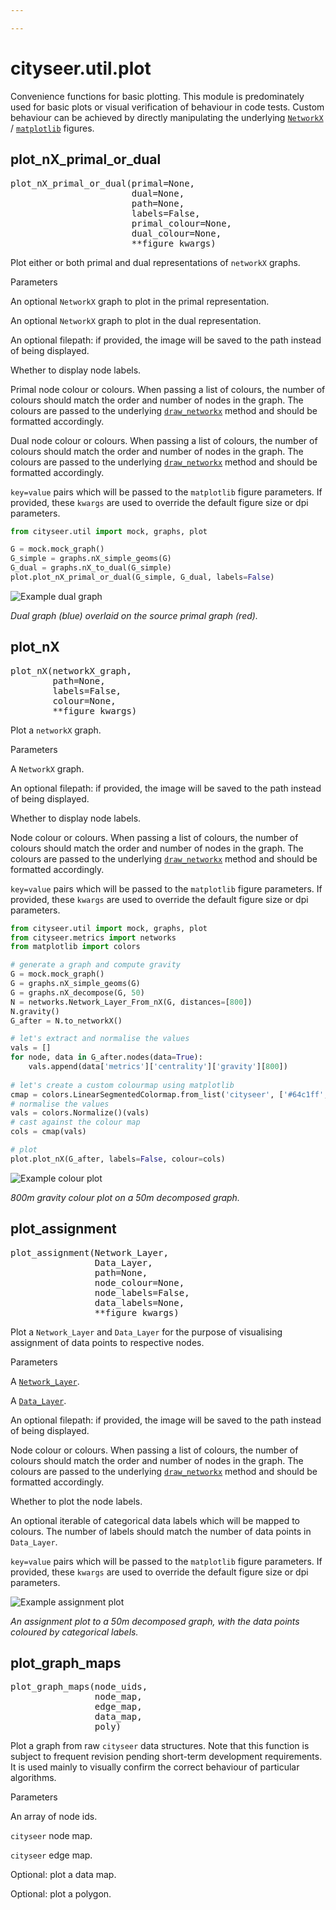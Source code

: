 ```yaml
---

---
```


cityseer.util.plot
==================

Convenience functions for basic plotting. This module is predominately used for basic plots or visual verification of behaviour in code tests. Custom behaviour can be achieved by directly manipulating the underlying [`NetworkX`](https://networkx.github.io) / [`matplotlib`](https://matplotlib.org) figures.


plot\_nX\_primal\_or\_dual
--------------------------
<FuncSignature>
<pre>
plot_nX_primal_or_dual(primal=None,
                       dual=None,
                       path=None,
                       labels=False,
                       primal_colour=None,
                       dual_colour=None,
                       **figure_kwargs)
</pre>
</FuncSignature>

Plot either or both primal and dual representations of `networkX` graphs.

<FuncHeading>Parameters</FuncHeading>
<FuncElement name="primal" type="nx.Graph">

An optional `NetworkX` graph to plot in the primal representation.

</FuncElement>

<FuncElement name="dual" type="nx.Graph">

An optional `NetworkX` graph to plot in the dual representation.

</FuncElement>

<FuncElement name="path" type="str">

An optional filepath: if provided, the image will be saved to the path instead of being displayed.

</FuncElement>

<FuncElement name="labels" type="bool">

Whether to display node labels.

</FuncElement>

<FuncElement name="primal_colour" type="str, list, tuple, np.ndarray">

Primal node colour or colours. When passing a list of colours, the number of colours should match the order and number of nodes in the graph. The colours are passed to the underlying [`draw_networkx`](https://networkx.github.io/documentation/networkx-1.10/reference/generated/networkx.drawing.nx_pylab.draw_networkx.html#draw-networkx) method and should be formatted accordingly.

</FuncElement>

<FuncElement name="dual_colour" type="str, list, tuple, np.ndarray">

Dual node colour or colours. When passing a list of colours, the number of colours should match the order and number of nodes in the graph. The colours are passed to the underlying [`draw_networkx`](https://networkx.github.io/documentation/networkx-1.10/reference/generated/networkx.drawing.nx_pylab.draw_networkx.html#draw-networkx) method and should be formatted accordingly.

</FuncElement>

<FuncElement name="figure_kwargs" type="key=value pairs">

`key=value` pairs which will be passed to the `matplotlib` figure parameters. If provided, these `kwargs` are used to override the default figure size or dpi parameters.

</FuncElement>

```python
from cityseer.util import mock, graphs, plot

G = mock.mock_graph()
G_simple = graphs.nX_simple_geoms(G)
G_dual = graphs.nX_to_dual(G_simple)
plot.plot_nX_primal_or_dual(G_simple, G_dual, labels=False)
```

<img src="../images/plots/graph_dual.png" alt="Example dual graph" class="centre" style="max-height:450px;">

_Dual graph (blue) overlaid on the source primal graph (red)._


plot\_nX
--------
<FuncSignature>
<pre>
plot_nX(networkX_graph,
        path=None,
        labels=False,
        colour=None,
        **figure_kwargs)
</pre>
</FuncSignature>

Plot a `networkX` graph.

<FuncHeading>Parameters</FuncHeading>
<FuncElement name="networkX_graph" type="nx.Graph">

A `NetworkX` graph.

</FuncElement>

<FuncElement name="path" type="str">

An optional filepath: if provided, the image will be saved to the path instead of being displayed.

</FuncElement>

<FuncElement name="labels" type="bool">

Whether to display node labels.

</FuncElement>

<FuncElement name="colour" type="str, list, tuple, np.ndarray">

Node colour or colours. When passing a list of colours, the number of colours should match the order and number of nodes in the graph. The colours are passed to the underlying [`draw_networkx`](https://networkx.github.io/documentation/networkx-1.10/reference/generated/networkx.drawing.nx_pylab.draw_networkx.html#draw-networkx) method and should be formatted accordingly.

</FuncElement>

<FuncElement name="figure_kwargs" type="key=value pairs">

`key=value` pairs which will be passed to the `matplotlib` figure parameters. If provided, these `kwargs` are used to override the default figure size or dpi parameters.

</FuncElement>

```python
from cityseer.util import mock, graphs, plot
from cityseer.metrics import networks
from matplotlib import colors

# generate a graph and compute gravity
G = mock.mock_graph()
G = graphs.nX_simple_geoms(G)
G = graphs.nX_decompose(G, 50)
N = networks.Network_Layer_From_nX(G, distances=[800])
N.gravity()
G_after = N.to_networkX()

# let's extract and normalise the values
vals = []
for node, data in G_after.nodes(data=True):
    vals.append(data['metrics']['centrality']['gravity'][800])
    
# let's create a custom colourmap using matplotlib
cmap = colors.LinearSegmentedColormap.from_list('cityseer', ['#64c1ff', '#d32f2f'])
# normalise the values
vals = colors.Normalize()(vals)
# cast against the colour map
cols = cmap(vals)

# plot
plot.plot_nX(G_after, labels=False, colour=cols)
```

<img src="../images/plots/graph_colour.png" alt="Example colour plot" class="centre" style="max-height:450px;">

_$800m$ gravity colour plot on a $50m$ decomposed graph._


plot\_assignment
----------------

<FuncSignature>
<pre>
plot_assignment(Network_Layer, 
                Data_Layer,
                path=None,
                node_colour=None,
                node_labels=False,
                data_labels=None,
                **figure_kwargs)
</pre>
</FuncSignature>

Plot a `Network_Layer` and `Data_Layer` for the purpose of visualising assignment of data points to respective nodes.

<FuncHeading>Parameters</FuncHeading>
<FuncElement name="Network_Layer" type="networks.Network_Layer">

A [`Network_Layer`](/metrics/networks.html#network-layer).

</FuncElement>

<FuncElement name="Data_Layer" type="layers.Data_Layer">

A [`Data_Layer`](/metrics/layers.html#data-layer).

</FuncElement>

<FuncElement name="path" type="str">

An optional filepath: if provided, the image will be saved to the path instead of being displayed.

</FuncElement>

<FuncElement name="node_colour" type="str, list, tuple, np.ndarray">

Node colour or colours. When passing a list of colours, the number of colours should match the order and number of nodes in the graph. The colours are passed to the underlying [`draw_networkx`](https://networkx.github.io/documentation/networkx-1.10/reference/generated/networkx.drawing.nx_pylab.draw_networkx.html#draw-networkx) method and should be formatted accordingly.

</FuncElement>

<FuncElement name="node_labels" type="bool">

Whether to plot the node labels.

</FuncElement>

<FuncElement name="data_labels" type="list, tuple, np.ndarray">

An optional iterable of categorical data labels which will be mapped to colours. The number of labels should match the number of data points in `Data_Layer`.

</FuncElement>

<FuncElement name="figure_kwargs" type="key=value pairs">

`key=value` pairs which will be passed to the `matplotlib` figure parameters. If provided, these `kwargs` are used to override the default figure size or dpi parameters.

</FuncElement>

<img src="../images/plots/assignment_plot.png" alt="Example assignment plot" class="centre" style="max-height:450px;">

_An assignment plot to a $50m$ decomposed graph, with the data points coloured by categorical labels._


plot\_graph\_maps <Chip text="unstable" :important="true"/>
-----------------
<FuncSignature>
<pre>
plot_graph_maps(node_uids,
                node_map,
                edge_map,
                data_map,
                poly)
</pre>
</FuncSignature>

Plot a graph from raw `cityseer` data structures. Note that this function is subject to frequent revision pending short-term development requirements. It is used mainly to visually confirm the correct behaviour of particular algorithms.

<FuncHeading>Parameters</FuncHeading>
<FuncElement name="node_uids" type="[list, tuple, np.ndarray]">

An array of node ids.

</FuncElement>

<FuncElement name="node_map" type="np.ndarray">

`cityseer` node map.

</FuncElement>

<FuncElement name="edge_map" type="np.ndarray">

`cityseer` edge map.

</FuncElement>

<FuncElement name="data_map" type="np.ndarray">

Optional: plot a data map.

</FuncElement>

<FuncElement name="poly" type="shapely.geometry.Polygon">

Optional: plot a polygon.

</FuncElement>